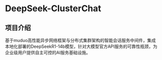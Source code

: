 # DeepSeek-ClusterChat
## 项目介绍
基于muduo高性能异步网络框架与分布式集群架构的智能会话服务中间件，集成本地化部署的DeepSeekR1-14b模型，针对大模型官方API服务的可靠性瓶颈，为企业级用户提供自主可控的AI服务基础设施。
